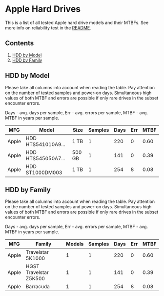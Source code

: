 Apple Hard Drives
=================

This is a list of all tested Apple hard drive models and their MTBFs. See more
info on reliability test in the [README](https://github.com/linuxhw/EnterpriseDrive).

Contents
--------

1. [ HDD by Model  ](#hdd-by-model)
2. [ HDD by Family ](#hdd-by-family)

HDD by Model
------------

Please take all columns into account when reading the table. Pay attention on the
number of tested samples and power-on days. Simultaneous high values of both MTBF
and errors are possible if only rare drives in the subset encounter errors.

Days - avg. days per sample,
Err  - avg. errors per sample,
MTBF - avg. MTBF in years per sample.

| MFG       | Model              | Size   | Samples | Days  | Err   | MTBF |
|-----------|--------------------|--------|---------|-------|-------|------|
| Apple     | HDD HTS541010A9... | 1 TB   | 1       | 220   | 0     | 0.60   |
| Apple     | HDD HTS545050A7... | 500 GB | 1       | 141   | 0     | 0.39   |
| Apple     | HDD ST1000DM003    | 1 TB   | 1       | 254   | 8     | 0.08   |

HDD by Family
-------------

Please take all columns into account when reading the table. Pay attention on the
number of tested samples and power-on days. Simultaneous high values of both MTBF
and errors are possible if only rare drives in the subset encounter errors.

Days - avg. days per sample,
Err  - avg. errors per sample,
MTBF - avg. MTBF in years per sample.

| MFG       | Family                 | Models | Samples | Days  | Err   | MTBF |
|-----------|------------------------|--------|---------|-------|-------|------|
| Apple     | Travelstar 5K1000      | 1      | 1       | 220   | 0     | 0.60   |
| Apple     | HGST Travelstar Z5K500 | 1      | 1       | 141   | 0     | 0.39   |
| Apple     | Barracuda              | 1      | 1       | 254   | 8     | 0.08   |
